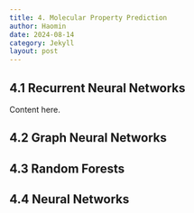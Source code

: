```yaml
---
title: 4. Molecular Property Prediction
author: Haomin
date: 2024-08-14
category: Jekyll
layout: post
---
```


## 4.1 Recurrent Neural Networks

Content here.

## 4.2 Graph Neural Networks

## 4.3 Random Forests

## 4.4 Neural Networks
